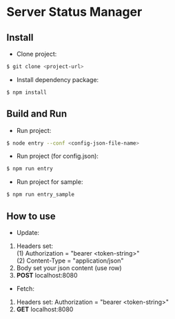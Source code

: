 # Server Status Manager #

## Install
* Clone project:
```bash 
$ git clone <project-url>
```
* Install dependency package:
```bash
$ npm install
```

## Build and Run
* Run project:
```bash
$ node entry --conf <config-json-file-name>
```
* Run project (for config.json):
```bash
$ npm run entry
```
* Run project for sample:
```bash
$ npm run entry_sample
```

## How to use
* Update:   
1. Headers set:  
    (1) Authorization = "bearer \<token-string\>"   
    (2) Content-Type = "application/json"
2. Body set your json content (use row)
3. **POST** localhost:8080

* Fetch:  
1. Headers set: Authorization = "bearer \<token-string\>"   
2. **GET** localhost:8080
